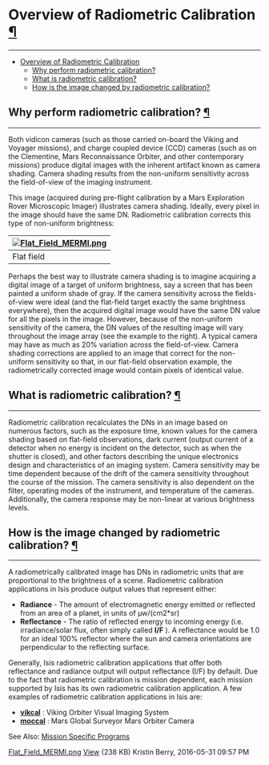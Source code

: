 <div id="main">

<div id="content">

<div class="contextual">

</div>

<div class="wiki wiki-page">

<span id="Overview-of-Radiometric-Calibration"></span>

# Overview of Radiometric Calibration [¶](#Overview-of-Radiometric-Calibration-)

-----

  - [Overview of Radiometric
    Calibration](#Overview-of-Radiometric-Calibration-)
      - [Why perform radiometric
        calibration?](#Why-perform-radiometric-calibration-)
      - [What is radiometric
        calibration?](#What-is-radiometric-calibration-)
      - [How is the image changed by radiometric
        calibration?](#How-is-the-image-changed-by-radiometric-calibration-)

<span id="Why-perform-radiometric-calibration"></span>

## Why perform radiometric calibration? [¶](#Why-perform-radiometric-calibration-)

-----

Both vidicon cameras (such as those carried on-board the Viking and
Voyager missions), and charge coupled device (CCD) cameras (such as on
the Clementine, Mars Reconnaissance Orbiter, and other contemporary
missions) produce digital images with the inherent artifact known as
camera shading. Camera shading results from the non-uniform sensitivity
across the field-of-view of the imaging instrument.

This image (acquired during pre-flight calibration by a Mars Exploration
Rover Microscopic Imager) illustrates camera shading. Ideally, every
pixel in the image should have the same DN. Radiometric calibration
corrects this type of non-uniform brightness:

| [![Flat\_Field\_MERMI.png](attachments/thumbnail/1035.png)](attachments/download/1035/Flat_Field_MERMI.png "Flat Field") |
| ------------------------------------------------------------------------------------------------------------------------ |
| Flat field                                                                                                               |

Perhaps the best way to illustrate camera shading is to imagine
acquiring a digital image of a target of uniform brightness, say a
screen that has been painted a uniform shade of gray. If the camera
sensitivity across the fields-of-view were ideal (and the flat-field
target exactly the same brightness everywhere), then the acquired
digital image would have the same DN value for all the pixels in the
image. However, because of the non-uniform sensitivity of the camera,
the DN values of the resulting image will vary throughout the image
array (see the example to the right). A typical camera may have as much
as 20% variation across the field-of-view. Camera shading corrections
are applied to an image that correct for the non-uniform sensitivity so
that, in our flat-field observation example, the radiometrically
corrected image would contain pixels of identical value.

<span id="What-is-radiometric-calibration"></span>

## What is radiometric calibration? [¶](#What-is-radiometric-calibration-)

-----

Radiometric calibration recalculates the DNs in an image based on
numerous factors, such as the exposure time, known values for the camera
shading based on flat-field observations, dark current (output current
of a detector when no energy is incident on the detector, such as when
the shutter is closed), and other factors describing the unique
electronics design and characteristics of an imaging system. Camera
sensitivity may be time dependent because of the drift of the camera
sensitivity throughout the course of the mission. The camera sensitivity
is also dependent on the filter, operating modes of the instrument, and
temperature of the cameras. Additionally, the camera response may be
non-linear at various brightness levels.

<span id="How-is-the-image-changed-by-radiometric-calibration"></span>

## How is the image changed by radiometric calibration? [¶](#How-is-the-image-changed-by-radiometric-calibration-)

-----

A radiometrically calibrated image has DNs in radiometric units that are
proportional to the brightness of a scene. Radiometric calibration
applications in Isis produce output values that represent either:

  - **Radiance** - The amount of electromagnetic energy emitted or
    reflected from an area of a planet, in units of µw/(cm2\*sr)
  - **Reflectance** - The ratio of reflected energy to incoming energy
    (i.e. irradiance/solar flux, often simply called **I/F** ). A
    reflectance would be 1.0 for an ideal 100% reflector where the sun
    and camera orientations are perpendicular to the reflecting surface.

Generally, Isis radiometric calibration applications that offer both
reflectance and radiance output will output reflectance (I/F) by
default. Due to the fact that radiometric calibration is mission
dependent, each mission supported by Isis has its own radiometric
calibration application. A few examples of radiometric calibration
applications in Isis are:

  - [**vikcal**](https://isis.astrogeology.usgs.gov/Application/presentation/Tabbed/vikcal/vikcal.html)
    : Viking Orbiter Visual Imaging System
  - [**moccal**](https://isis.astrogeology.usgs.gov/Application/presentation/PrinterFriendly/moccal/moccal.html)
    : Mars Global Surveyor Mars Orbiter Camera

See Also: [Mission Specific
Programs](http://isis.astrogeology.usgs.gov/Application/index.html)

</div>

<div class="attachments">

<div class="contextual">

</div>

[Flat\_Field\_MERMI.png](attachments/download/1035/Flat_Field_MERMI.png)
[View](attachments/download/1035/Flat_Field_MERMI.png "View")
<span class="size"> (238 KB) </span> <span class="author"> Kristin
Berry, 2016-05-31 09:57 PM </span>

</div>

<div style="clear:both;">

</div>

</div>

</div>
